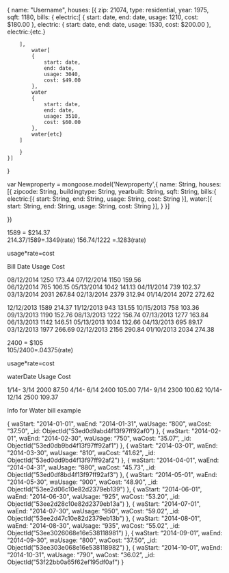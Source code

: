 

<!-- Architecture of DB  -->
{
	name: "Username",
	houses: [{
		zip: 21074,
		type: residential,
		year: 1975,
		sqft: 1180,
		<!-- object of array of bill objects -->
		bills: {
			electric:[
			{
				start: date, 
				end: date,
				usage: 1210,
				cost: $180.00
			},
			electric:
			{
				start: date, 
				end: date,
				usage: 1530,
				cost: $200.00
			},
			electric:{etc.}

		],
			water[
			{
				start: date, 
				end: date,
				usage: 3040,
				cost: $49.00
			},			
			water
			{
				start: date, 
				end: date,
				usage: 3510,
				cost: $60.00
			},			
			water{etc}
		]

		}
	}]
}




<!-- SCHEMA FOR DATA -->

var Newproperty = mongoose.model('Newproperty',{
	name: String,
	houses:[{
		zipcode: String,
		buildingtype: String,
		yearbuilt: String,
		sqft: String,
		bills:{
			electric:[{
				start: String,
				end: String,
				usage: String,
				cost: String
			}],
			water:[{
				start: String,
				end: String,
				usage: String,
				cost: String
			}],
		}
	}]


})

1589 = $214.37  
214.37/1589=.1349(rate)
156.74/1222  =.1283(rate)

usage*rate=cost


Bill Date    Usage   Cost	



08/12/2014	1250 	173.44
07/12/2014	1150  	159.56	
06/12/2014	765  	106.15
05/13/2014	1042 	141.13
04/11/2014	739  	102.37
03/13/2014	2031 	267.84
02/13/2014	2379 	312.94 
01/14/2014	2072 	272.62
	
12/12/2013	1589 	214.37
11/12/2013	943  	131.55
10/15/2013	758  	103.36
09/13/2013	1190 	152.76 
08/13/2013	1222 	156.74
07/13/2013	1277	163.84
06/13/2013	1142	146.51
05/13/2013	1034	132.66
04/13/2013	695		89.17
03/12/2013	1977	266.69
02/12/2013	2156	290.84
01/10/2013	2034 	274.38




2400 = $105  
105/2400=.04375(rate)

usage*rate=cost

waterDate    Usage   Cost	
	
1/14- 3/14		2000     87.50
4/14- 6/14		2400     105.00
7/14- 9/14		2300     100.62
10/14- 12/14	2500     109.37



Info for Water bill example

{
            waStart: "2014-01-01",
            waEnd: "2014-01-31",
            waUsage: “800",
            waCost: “37.50",
            _id: ObjectId("53ed0d9abd4f13f97ff92af0")
          },
          {
            waStart: "2014-02-01",
            waEnd: "2014-02-30",
            waUsage: “750",
            waCost: “35.07”,
            _id: ObjectId("53ed0db9bd4f13f97ff92af1")
          },
          {
            waStart: "2014-03-01",
            waEnd: "2014-03-30",
            waUsage: “810”,
            waCost: “41.62",
            _id: ObjectId("53ed0dd9bd4f13f97ff92af2")
          },
          {
            waStart: “2014-04-01",
            waEnd: “2014-04-31",
            waUsage: “880",
            waCost: “45.73”,
            _id: ObjectId("53ed0df8bd4f13f97ff92af3")
          },
          {
            waStart: “2014-05-01",
            waEnd: "2014-05-30",
            waUsage: “900",
            waCost: “48.90”,
            _id: ObjectId("53ee2d06c10e82d2379eb139")
          },
          {
            waStart: "2014-06-01",
            waEnd: "2014-06-30",
            waUsage: “925”,
            waCost: “53.20”,
            _id: ObjectId("53ee2d28c10e82d2379eb13a")
          },
          {
            waStart: “2014-07-01",
            waEnd: "2014-07-30",
            waUsage: “950",
            waCost: “59.02”,
            _id: ObjectId("53ee2d47c10e82d2379eb13b")
          },
          {
            waStart: "2014-08-01",
            waEnd: "2014-08-30",
            waUsage: “935",
            waCost: “55.02”,
            _id: ObjectId("53ee3026068e16e538118981")
          },
          {
            waStart: “2014-09-01”,
            waEnd: “2014-09-30",
            waUsage: “800",
            waCost: “37.50”,
            _id: ObjectId("53ee303e068e16e538118982")
          },
          {
            waStart: “2014-10-01”,
            waEnd: “2014-10-31",
            waUsage: “790",
            waCost: “36.02”,
            _id: ObjectId("53f22bb0a65f62ef195df0af")
          }




























